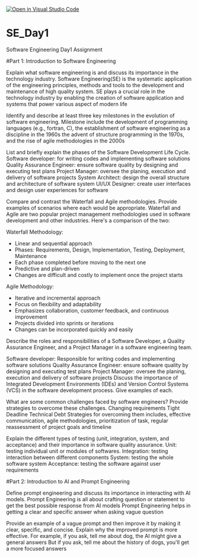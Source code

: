 [![Open in Visual Studio Code](https://classroom.github.com/assets/open-in-vscode-2e0aaae1b6195c2367325f4f02e2d04e9abb55f0b24a779b69b11b9e10269abc.svg)](https://classroom.github.com/online_ide?assignment_repo_id=15567697&assignment_repo_type=AssignmentRepo)
# SE_Day1
Software Engineering Day1 Assignment

#Part 1: Introduction to Software Engineering

Explain what software engineering is and discuss its importance in the technology industry.
Software Engineering(SE) is the systematic application of the engineering principles, methods and tools to the development and maintenance of high quality system. 
SE plays a crucial role in the technology industry by enabling the creation of software application and systems that power various aspect of modern life

Identify and describe at least three key milestones in the evolution of software engineering.
Milestone include the development of programming languages (e.g., fortran, C), the establishment of software engineering as a discipline in the 1960s the advent of structure programming in the 1970s, and the rise of agile methodologies in the 2000s

List and briefly explain the phases of the Software Development Life Cycle.
Software developer: for writing codes and implementing software solutions
Quality Assurance Engineer: ensure software quality by designing and executing test plans
Project Manager: oversee the planing, execution and delivery of software projects
System Architect: design the overall structure and architecture of software system
UI/UX Designer: create user interfaces and design user experiences for software

Compare and contrast the Waterfall and Agile methodologies. Provide examples of scenarios where each would be appropriate.
Waterfall and Agile are two popular project management methodologies used in software development and other industries. Here's a comparison of the two:

Waterfall Methodology:

- Linear and sequential approach
- Phases: Requirements, Design, Implementation, Testing, Deployment, Maintenance
- Each phase completed before moving to the next one
- Predictive and plan-driven
- Changes are difficult and costly to implement once the project starts

Agile Methodology:

- Iterative and incremental approach
- Focus on flexibility and adaptability
- Emphasizes collaboration, customer feedback, and continuous improvement
- Projects divided into sprints or iterations
- Changes can be incorporated quickly and easily


Describe the roles and responsibilities of a Software Developer, a Quality Assurance Engineer, and a Project Manager in a software engineering team.

Software developer: Responsible for writing codes and implementing software solutions
Quality Assurance Engineer: ensure software quality by designing and executing test plans
Project Manager: oversee the planing, execution and delivery of software projects
Discuss the importance of Integrated Development Environments (IDEs) and Version Control Systems (VCS) in the software development process. Give examples of each.


What are some common challenges faced by software engineers? Provide strategies to overcome these challenges.
Changing requirements
Tight Deadline
Technical Debt
Strategies for overcoming them includes, effective communication, agile methodologies, prioritization of task, regular reassessment of project goals and timeline

Explain the different types of testing (unit, integration, system, and acceptance) and their importance in software quality assurance.
Unit: testing individual unit or modules of softwares.
Integration: testing interaction between different components 
System: testing the whole software system
Acceptance: testing the software against user requirements

#Part 2: Introduction to AI and Prompt Engineering


Define prompt engineering and discuss its importance in interacting with AI models.
Prompt Engineering is all about crafting question or statement to get the best possible response from AI models
Prompt Engineering helps in getting a clear and specific answer when asking vague question

Provide an example of a vague prompt and then improve it by making it clear, specific, and concise. Explain why the improved prompt is more effective.
For example, if you ask, tell me about dog, the AI might give a general answers
But if you ask, tell me about the history of dogs, you'll get a more focused answers

